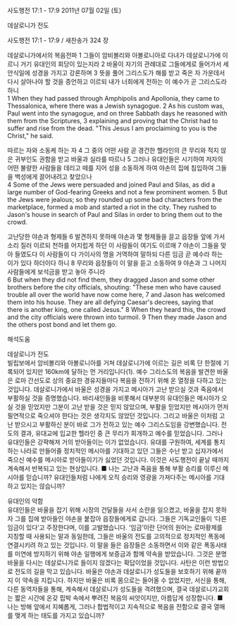 사도행전 17:1 - 17:9 
2011년 07월 02일 (토)

데살로니가 전도



사도행전 17:1 - 17:9 / 새찬송가 324 장


데살로니가에서의 복음전파
1 그들이 암비볼리와 아볼로니아로 다녀가 데살로니가에 이르니 거기 유대인의 회당이 있는지라 2 바울이 자기의 관례대로 그들에게로 들어가서 세 안식일에 성경을 가지고 강론하며 3 뜻을 풀어 그리스도가 해를 받고 죽은 자 가운데서 다시 살아나야 할 것을 증언하고 이르되 내가 너희에게 전하는 이 예수가 곧 그리스도라 하니   
1 When they had passed through Amphipolis and Apollonia, they came to Thessalonica, where there was a Jewish synagogue. 2 As his custom was, Paul went into the synagogue, and on three Sabbath days he reasoned with them from the Scriptures, 3 explaining and proving that the Christ had to suffer and rise from the dead. "This Jesus I am proclaiming to you is the Christ," he said. 

따르는 자와 소동케 하는 자
4 그 중의 어떤 사람 곧 경건한 헬라인의 큰 무리와 적지 않은 귀부인도 권함을 받고 바울과 실라를 따르나 5 그러나 유대인들은 시기하여 저자의 어떤 불량한 사람들을 데리고 떼를 지어 성을 소동하게 하여 야손의 집에 침입하여 그들을 백성에게 끌어내려고 찾았으나   
4 Some of the Jews were persuaded and joined Paul and Silas, as did a large number of God-fearing Greeks and not a few prominent women. 5 But the Jews were jealous; so they rounded up some bad characters from the marketplace, formed a mob and started a riot in the city. They rushed to Jason's house in search of Paul and Silas in order to bring them out to the crowd. 

고난당한 야손과 형제들 
6 발견하지 못하매 야손과 몇 형제들을 끌고 읍장들 앞에 가서 소리 질러 이르되 천하를 어지럽게 하던 이 사람들이 여기도 이르매 7 야손이 그들을 맞아 들였도다 이 사람들이 다 가이사의 명을 거역하여 말하되 다른 임금 곧 예수라 하는 이가 있다 하더이다 하니 8 무리와 읍장들이 이 말을 듣고 소동하여 9 야손과 그 나머지 사람들에게 보석금을 받고 놓아 주니라  
6 But when they did not find them, they dragged Jason and some other brothers before the city officials, shouting: "These men who have caused trouble all over the world have now come here, 7 and Jason has welcomed them into his house. They are all defying Caesar's decrees, saying that there is another king, one called Jesus." 8 When they heard this, the crowd and the city officials were thrown into turmoil. 9 Then they made Jason and the others post bond and let them go.

해석도움





데살로니가 전도  
빌립보에서 암비볼리와 아볼로니아를 거쳐 데살로니가에 이르는 길은 비록 단 한절에 기록되어 있지만 160km에 달하는 먼 거리입니다(1). 예수 그리스도의 복음을 발견한 바울은 로마 간선도로 상의 중요한 경유지들마다 복음을 전하기 위해 온 열정을 다하고 있는 것입니다. 데살로니가에서 바울은 성경을 가지고 메시아가 고난 받으실 것과 죽음에서 부활하실 것을 증명했습니다. 바리새인들을 비롯해서 대부분의 유대인들은 메시아가 오실 것을 믿었지만 그분이 고난 받을 것은 믿지 않았으며, 부활을 믿었지만 메시아가 먼저 필연적으로 죽으셔야 한다는 것은 생각지도 않았던 것입니다. 그리고 바울은 이처럼 고난 받으시고 부활하신 분이 바로 그가 전하고 있는 예수 그리스도임을 강변했습니다. 전도의 결과, 유대교에 입교한 헬라인 중 큰 무리가 회개하고 예수를 믿었습니다. 그러나 유대인들은 강퍅해져 거의 받아들이는 이가 없었습니다. 유대를 구원하여, 세계를 통치하는 나라로 만들어줄 정치적인 메시아를 기대하고 있던 그들은 수난 받고 십자가에서 죽으신 예수를 메시아로 받아들이기가 싫었던 것입니다. 이것은 사도행전이 끝날 때까지 계속해서 반복되고 있는 현상입니다.
■ 나는 고난과 죽음을 통해 부활 승리를 이루신 메시아를 믿습니까? 유대인들처럼 나에게 오직 승리와 영광을 가져다주는 메시아를 기대하고 있지는 않습니까? 

유대인의 악함  
유대인들은 바울을 잡기 위해 시장의 건달들을 사서 소란을 일으켰고, 바울을 잡지 못하자 그를 집에 받아들인 야손을 붙잡아 읍장들에게로 갑니다. 그들은 기독교인들이 ‘다른 임금이 있다’고 주장한다며, 이를 고발했습니다. ‘임금’이란 단어의 원어는 로마황제를 지칭할 때 사용되는 말과 동일한데, 그들은 바울의 전도를 고의적으로 정치적인 폭동에 연결시키려 하고 있는 것입니다. 이 말을 들은 읍장들은 소동하면서 이와 같은 폭동사태를 미연에 방지하기 위해 야손 일행에게 보증금과 함께 약속을 받았습니다. 그것은 분명 바울을 다시는 데살로니가로 들이지 않겠다는 확답이었을 것입니다. 사탄은 이런 방법으로 전도의 길을 막고 있습니다. 바울은 야손과 데살로니가 성도들을 보호하기 위해 끝까지 이 약속을 지킵니다. 하지만 바울은 비록 몸으로는 들어올 수 없었지만, 서신을 통해, 다른 동역자들을 통해, 계속해서 데살로니가 성도들을 격려했으며, 결국 데살로니가교회는 짧은 시간에 온갖 핍박 속에서 뿌려진 복음의 씨앗이지만, 아름답게 성장합니다. 
■ 나는 방해 앞에서 지혜롭게, 그러나 합법적이고 지속적으로 복음을 전함으로 결국 열매를 맺게 하는 태도를 가지고 있습니까?
